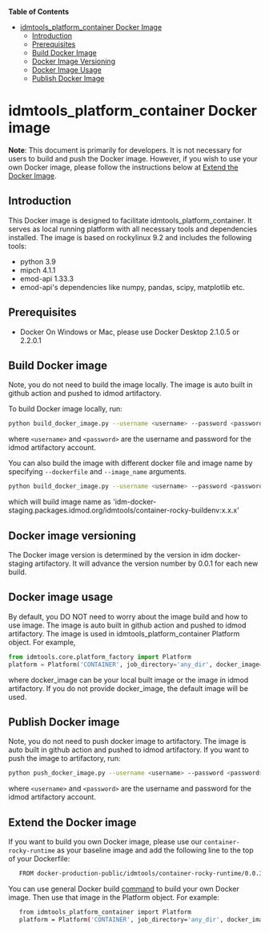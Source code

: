 <!-- START doctoc generated TOC please keep comment here to allow auto update -->
<!-- DON'T EDIT THIS SECTION, INSTEAD RE-RUN doctoc TO UPDATE -->
**Table of Contents**

- [idmtools_platform_container Docker Image](#idmtools_platform_container-docker-image)
  - [Introduction](#introduction)
  - [Prerequisites](#prerequisites)
  - [Build Docker Image](#build-docker-image)
  - [Docker Image Versioning](#docker-image-versioning)
  - [Docker Image Usage](#docker-image-usage)
  - [Publish Docker Image](#publish-docker-image)

<!-- END doctoc generated TOC please keep comment here to allow auto update -->

# idmtools_platform_container Docker image

**Note**: This document is primarily for developers. It is not necessary for users to build and push the Docker image. However, if you wish to use your own Docker image, please follow the instructions below at [Extend the Docker Image](#extend-the-docker-image).

## Introduction
This Docker image is designed to facilitate idmtools_platform_container. It serves as local running platform with all necessary tools and dependencies installed. The image is based on rockylinux 9.2 and includes the following tools:
- python 3.9
- mipch 4.1.1
- emod-api 1.33.3
- emod-api's dependencies like numpy, pandas, scipy, matplotlib etc.

## Prerequisites
- Docker
  On Windows or Mac, please use Docker Desktop 2.1.0.5 or 2.2.0.1

## Build Docker image
Note, you do not need to build the image locally. The image is auto built in github action and pushed to idmod artifactory. 

To build Docker image locally, run:
```bash
python build_docker_image.py --username <username> --password <password>
```
where `<username>` and `<password>` are the username and password for the idmod artifactory account.

You can also build the image with different docker file and image name by specifying `--dockerfile` and `--image_name` arguments.
```bash
python build_docker_image.py --username <username> --password <password> --dockerfile Dockerfile_buildenv --image_name container-rocky-buildenv
```
which will build image name as 'idm-docker-staging.packages.idmod.org/idmtools/container-rocky-buildenv:x.x.x'

## Docker image versioning
The Docker image version is determined by the version in idm docker-staging artifactory. It will advance the version number by 0.0.1 for each new build.

## Docker image usage
By default, you DO NOT need to worry about the image build and how to use image. The image is auto built in github action and pushed to idmod artifactory. The image is used in idmtools_platform_container Platform object. For example, 
```python
from idmtools.core.platform_factory import Platform
platform = Platform('CONTAINER', job_directory='any_dir', docker_image='idm-docker-public.packages.idmod.org/idmtools/container-rocky-runtime:x.x.x')
```
where docker_image can be your local built image or the image in idmod artifactory.
If you do not provide docker_image, the default image will be used.

## Publish Docker image
Note, you do not need to push docker image to artifactory. The image is auto built in github action and pushed to idmod artifactory.
If you want to push the image to artifactory, run:
```bash
python push_docker_image.py --username <username> --password <password>
```
where `<username>` and `<password>` are the username and password for the idmod artifactory account.

## Extend the Docker image
If you want to build you own Docker image, please use our ``container-rocky-runtime`` as your baseline image and add the following line to the top of your Dockerfile:

```bash
   FROM docker-production-public/idmtools/container-rocky-runtime/0.0.3
```
You can use general Docker build [command](https://docs.docker.com/reference/cli/docker/buildx/build/) to build your own Docker image.
Then use that image in the Platform object. For example:

```bash
   from idmtools_platform_container import Platform
   platform = Platform('CONTAINER', job_directory='any_dir', docker_image='your_own_image_name:x.x.x')
```